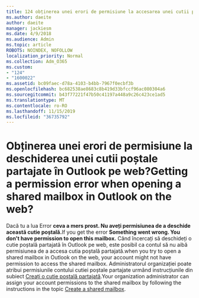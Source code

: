 ```yaml
---
title: 124 obținerea unei erori de permisiune la accesarea unei cutii poștale partajate în OWA?
ms.author: daeite
author: daeite
manager: jackiesm
ms.date: 4/9/2018
ms.audience: Admin
ms.topic: article
ROBOTS: NOINDEX, NOFOLLOW
localization_priority: Normal
ms.collection: Adm_O365
ms.custom:
- "124"
- "1600022"
ms.assetid: bc09faec-d78a-4103-b4bb-7967f0ecbf3b
ms.openlocfilehash: bc682538ae8683c8b419d33bfccf96ac080304a6
ms.sourcegitcommit: b43f77221f47b50c41197a448a9c26c423ce1ad5
ms.translationtype: MT
ms.contentlocale: ro-RO
ms.lasthandoff: 11/15/2019
ms.locfileid: "36735792"
---
```

# <a name="getting-a-permission-error-when-opening-a-shared-mailbox-in-outlook-on-the-web"></a><span data-ttu-id="3588f-102">Obținerea unei erori de permisiune la deschiderea unei cutii poștale partajate în Outlook pe web?</span><span class="sxs-lookup"><span data-stu-id="3588f-102">Getting a permission error when opening a shared mailbox in Outlook on the web?</span></span>

<span data-ttu-id="3588f-103">Dacă tu a lua Error **ceva a mers prost. Nu aveți permisiunea de a deschide această cutie poștală.**</span><span class="sxs-lookup"><span data-stu-id="3588f-103">If you get the error **Something went wrong. You don't have permission to open this mailbox.**</span></span> <span data-ttu-id="3588f-104">Când încercați să deschideți o cutie poștală partajată în Outlook pe web, este posibil ca contul să nu aibă permisiunea de a accesa cutia poștală partajată.</span><span class="sxs-lookup"><span data-stu-id="3588f-104">when you try to open a shared mailbox in Outlook on the web, your account might not have permission to access the shared mailbox.</span></span> <span data-ttu-id="3588f-105">Administratorul organizației poate atribui permisiunile contului cutiei poștale partajate urmând instrucțiunile din subiect [Creați o cutie poștală partajată](https://docs.microsoft.com/office365/admin/email/create-a-shared-mailbox).</span><span class="sxs-lookup"><span data-stu-id="3588f-105">Your organization administrator can assign your account permissions to the shared mailbox by following the instructions in the topic [Create a shared mailbox](https://docs.microsoft.com/office365/admin/email/create-a-shared-mailbox).</span></span>
  